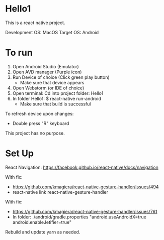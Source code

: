 # Hello1

This is a react native project.

Development OS: MacOS
Target OS: Android


# To run

1. Open Android Studio (Emulator)
2. Open AVD manager (Purple icon)
3. Run Device of choice (Click green play button)
    - Make sure that device appears
4. Open Webstorm (or IDE of choice)
5. Open terminal: Cd into project folder: Hello1
6. In folder Hello1: $ react-native run-android
    - Make sure that build is successful
    
To refresh device upon changes:
   - Double press "R" keyboard
    
This project has no purpose.


# Set Up

React Navigation: https://facebook.github.io/react-native/docs/navigation

With fix: 
- https://github.com/kmagiera/react-native-gesture-handler/issues/494
- react-native link react-native-gesture-handler

With fix:
- https://github.com/kmagiera/react-native-gesture-handler/issues/761
- In folder: ./android/gradle.properties
  "android.useAndroidX=true
  android.enableJetifier=true"
  
Rebuild and update yarn as needed.
